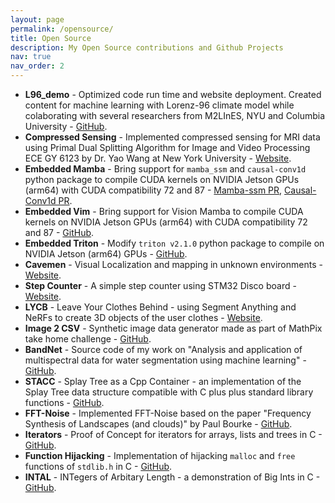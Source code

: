 ```yaml
---
layout: page
permalink: /opensource/
title: Open Source
description: My Open Source contributions and Github Projects 
nav: true
nav_order: 2
---
```


<ul>
    <li>
        <b>L96_demo</b> - Optimized code run time and website deployment. Created content for machine learning with Lorenz-96 climate model while colaborating with several researchers from M2LInES, NYU and Columbia University - <a href='https://github.com/m2lines/L96_demo'>GitHub</a>.
    </li>
    <li>
        <b>Compressed Sensing</b> - Implemented compressed sensing for MRI data using Primal Dual Splitting Algorithm for Image and Video Processing ECE GY 6123 by Dr. Yao Wang at New York University - <a href='https://compressed-sensing.github.io/algorithms/intro.html'>Website</a>.
    </li>
    <li>
        <b>Embedded Mamba</b> - Bring support for <code>mamba_ssm</code> and <code>causal-conv1d</code> python package to compile CUDA kernels on NVIDIA Jetson GPUs (arm64) with CUDA compatibility 72 and 87 - <a href='https://github.com/state-spaces/mamba/pull/262'>Mamba-ssm PR</a>, <a href='https://github.com/Dao-AILab/causal-conv1d/pull/20'>Causal-Conv1d PR</a>.
    </li>
    <li>
        <b>Embedded Vim</b> - 
        Bring support for Vision Mamba to compile CUDA kernels on NVIDIA Jetson GPUs (arm64) with CUDA compatibility 72 and 87 - <a href='https://github.com/IamShubhamGupto/Vim/tree/support/jetson-py38'>GitHub</a>.
    </li>
    <li>
        <b>Embedded Triton</b> -
        Modify <code>triton v2.1.0</code> python package to compile on NVIDIA Jetson (arm64) GPUs - <a href='https://github.com/IamShubhamGupto/triton/tree/v210-arm64'>GitHub</a>.
    </li>
    <li>
        <b>Cavemen</b> -
        Visual Localization and mapping in unknown environments - <a href='https://gabriel-bronfman.github.io/cavemen/'>Website</a>.
    </li>
    <li>
        <b>Step Counter</b> -
        A simple step counter using STM32 Disco board - <a href='https://synkathairo.github.io/embedded-gyrometer/'>Website</a>.
    </li>
    <li>
        <b>LYCB</b> -
        Leave Your Clothes Behind - using Segment Anything and NeRFs to create 3D objects of the user clothes - <a href='https://iamshubhamgupto.github.io/LYCB/'>Website</a>.
    </li>
    <li>
        <b>Image 2 CSV</b> -
        Synthetic image data generator made as part of MathPix take home challenge - <a href='https://github.com/IamShubhamGupto/I2CSV'>GitHub</a>.
    </li>
    <li>
        <b>BandNet</b> -
        Source code of my work on "Analysis and application of multispectral data for water segmentation using machine learning" - <a href='https://github.com/IamShubhamGupto/BandNet'>GitHub</a>.
    </li>
    <li>
        <b>STACC</b> -
        Splay Tree as a Cpp Container - an implementation of the Splay Tree data structure compatible with C plus plus standard library functions - <a href='https://github.com/IamShubhamGupto/Splay-Tree-as-a-Container'>GitHub</a>.
    </li>
    <li>
        <b>FFT-Noise</b> -
        Implemented FFT-Noise based on the paper "Frequency Synthesis of Landscapes (and clouds)" by Paul Bourke - <a href='https://github.com/IamShubhamGupto/FFT-Noise'>GitHub</a>.
    </li>
    <li>
        <b>Iterators</b> -
        Proof of Concept for iterators for arrays, lists and trees in C - <a href='https://github.com/IamShubhamGupto/Iterators-In-C'>GitHub</a>.
    </li>
    <li>
        <b>Function Hijacking</b> -
        Implementation of hijacking <code>malloc</code> and <code>free</code> functions of <code>stdlib.h</code> in C - <a href='https://github.com/IamShubhamGupto/Function-Hijacking'>GitHub</a>.
    </li>
    <li>
        <b>INTAL</b> -
        INTegers of Arbitary Length - a demonstration of Big Ints in C - <a href='https://github.com/IamShubhamGupto/INTAL'>GitHub</a>.
    </li>
</ul>


